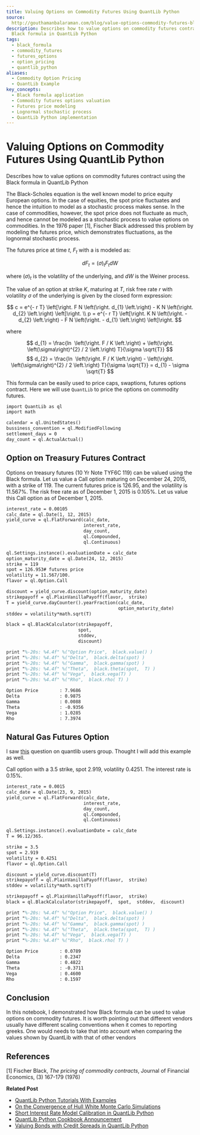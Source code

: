 ```yaml
---
title: Valuing Options on Commodity Futures Using QuantLib Python
source: 
  http://gouthamanbalaraman.com/blog/value-options-commodity-futures-black-formula-quantlib-python.html
description: Describes how to value options on commodity futures contract using the
  Black formula in QuantLib Python
tags:
  - black_formula
  - commodity_futures
  - futures_options
  - option_pricing
  - quantlib_python
aliases:
  - Commodity Option Pricing
  - QuantLib Example
key_concepts:
  - Black formula application
  - Commodity futures options valuation
  - Futures price modeling
  - Lognormal stochastic process
  - QuantLib Python implementation
---
```


# Valuing Options on Commodity Futures Using QuantLib Python
Describes how to value options on commodity futures contract using the Black formula in QuantLib Python

The Black-Scholes equation is the well known model to price equity European options. In the case of equities,  the spot price fluctuates and hence the intuition to model as a stochastic process makes sense. In the case of commodities,  however,  the spot price does not fluctuate as much,  and hence cannot be modeled as a stochastic process to value options on commodities. In the 1976 paper \[1\],  Fischer Black addressed this problem by modeling the futures price,  which demonstrates fluctuations,  as the lognormal stochastic process.

The futures price at time $t$,  $F_{t}$ with a is modeled as:

$$
d F_{t}  = \left(\sigma\right)_{t} F_{t} d W
$$

where $\left(\sigma\right)_{t}$ is the volatility of the underlying,  and $d W$ is the Weiner process.

The value of an option at strike $K$,  maturing at $T$,  risk free rate $r$ with volatility $\sigma$ of the underlying is given by the closed form expression:

$$
c  =  e^{- r T} \left[\right. F N \left(\right. d_{1} \left.\right) - K N \left(\right. d_{2} \left.\right) \left]\right. \\ p  =  e^{- r T} \left[\right. K N \left(\right. - d_{2} \left.\right) - F N \left(\right. - d_{1} \left.\right) \left]\right.
$$

where

$$
d_{1}  =  \frac{ln ⁡ \left(\right. F / K \left.\right) + \left(\right. \left(\sigma\right)^{2} / 2 \left.\right) T}{\sigma \sqrt{T}} $$$$ d_{2}  =  \frac{ln ⁡ \left(\right. F / K \left.\right) - \left(\right. \left(\sigma\right)^{2} / 2 \left.\right) T}{\sigma \sqrt{T}} = d_{1} - \sigma \sqrt{T}
$$

This formula can be easily used to price caps,  swaptions,  futures options contract. Here we will use `QuantLib` to price the options on commodity futures.

```latex
import QuantLib as ql
import math

calendar = ql.UnitedStates()
bussiness_convention = ql.ModifiedFollowing
settlement_days = 0
day_count = ql.ActualActual()
```

## Option on Treasury Futures Contract

Options on treasury futures (10 Yr Note TYF6C 119) can be valued using the Black formula. Let us value a Call option maturing on December 24,  2015,  with a strike of 119. The current futures price is 126.95,  and the volatility is 11.567%. The risk free rate as of December 1,  2015 is 0.105%. Let us value this Call option as of December 1,  2015.

```latex
interest_rate = 0.00105
calc_date = ql.Date(1, 12, 2015)
yield_curve = ql.FlatForward(calc_date,  
                             interest_rate, 
                             day_count, 
                             ql.Compounded, 
                             ql.Continuous)

ql.Settings.instance().evaluationDate = calc_date
option_maturity_date = ql.Date(24, 12, 2015)
strike = 119
spot = 126.953# futures price
volatility = 11.567/100.
flavor = ql.Option.Call

discount = yield_curve.discount(option_maturity_date)
strikepayoff = ql.PlainVanillaPayoff(flavor,  strike)
T = yield_curve.dayCounter().yearFraction(calc_date,  
                                          option_maturity_date)
stddev = volatility*math.sqrt(T)

black = ql.BlackCalculator(strikepayoff,  
                           spot,  
                           stddev,  
                           discount)

print "%-20s: %4.4f" %("Option Price",  black.value() )
print "%-20s: %4.4f" %("Delta",  black.delta(spot) )
print "%-20s: %4.4f" %("Gamma",  black.gamma(spot) )
print "%-20s: %4.4f" %("Theta",  black.theta(spot,  T) )
print "%-20s: %4.4f" %("Vega",  black.vega(T) )
print "%-20s: %4.4f" %("Rho",  black.rho( T) )

```

```latex
Option Price        : 7.9686
Delta               : 0.9875
Gamma               : 0.0088
Theta               : -0.9356
Vega                : 1.0285
Rho                 : 7.3974
```

## Natural Gas Futures Option

I saw [this](http://quantlib0.\1.n7.nabble.com/Quantlib-methods-for-option-pricing-td17018.html) question on quantlib users group. Thought I will add this example as well.

Call option with a 3.5 strike,  spot 2.919,  volatility 0.4251. The interest rate is 0.15%.

```latex
interest_rate = 0.0015
calc_date = ql.Date(23, 9, 2015)
yield_curve = ql.FlatForward(calc_date,  
                             interest_rate, 
                             day_count, 
                             ql.Compounded, 
                             ql.Continuous)

ql.Settings.instance().evaluationDate = calc_date
T = 96.12/365.

strike = 3.5
spot = 2.919
volatility = 0.4251
flavor = ql.Option.Call

discount = yield_curve.discount(T)
strikepayoff = ql.PlainVanillaPayoff(flavor,  strike)
stddev = volatility*math.sqrt(T)

strikepayoff = ql.PlainVanillaPayoff(flavor,  strike)
black = ql.BlackCalculator(strikepayoff,  spot,  stddev,  discount)

print "%-20s: %4.4f" %("Option Price",  black.value() )
print "%-20s: %4.4f" %("Delta",  black.delta(spot) )
print "%-20s: %4.4f" %("Gamma",  black.gamma(spot) )
print "%-20s: %4.4f" %("Theta",  black.theta(spot,  T) )
print "%-20s: %4.4f" %("Vega",  black.vega(T) )
print "%-20s: %4.4f" %("Rho",  black.rho( T) )
```

```latex
Option Price        : 0.0789
Delta               : 0.2347
Gamma               : 0.4822
Theta               : -0.3711
Vega                : 0.4600
Rho                 : 0.1597
```

## Conclusion

In this notebook,  I demonstrated how Black formula can be used to value options on commodity futures. It is worth pointing out that different vendors usually have different scaling conventions when it comes to reporting greeks. One would needs to take that into account when comparing the values shown by QuantLib with that of other vendors

## References

\[1\] Fischer Black,  *The pricing of commodity contracts*,  Journal of Financial Economics,  (3) 167-179 (1976)

**Related Post**

- [QuantLib Python Tutorials With Examples](http://gouthamanbalaraman.com/blog/quantlib-python-tutorials-with-examples.html)
- [On the Convergence of Hull White Monte Carlo Simulations](http://gouthamanbalaraman.com/blog/hull-white-simulation-monte-carlo-convergence.html)
- [Short Interest Rate Model Calibration in QuantLib Python](http://gouthamanbalaraman.com/blog/short-interest-rate-model-calibration-quantlib.html)
- [QuantLib Python Cookbook Announcement](http://gouthamanbalaraman.com/blog/quantlib-python-cookbook-announcement.html)
- [Valuing Bonds with Credit Spreads in QuantLib Python](http://gouthamanbalaraman.com/blog/bonds-with-spreads-quantlib-python.html)